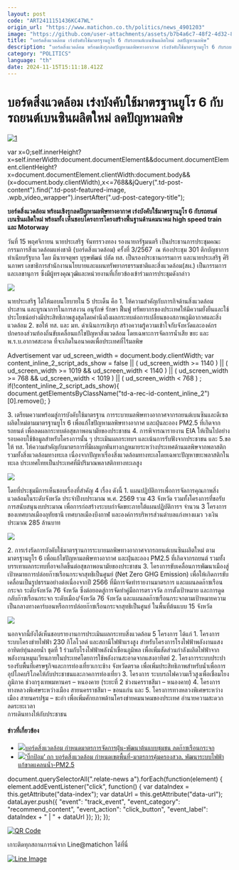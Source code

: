 ```yaml
---
layout: post
code: "ART2411151436KC47WL"
origin_url: "https://www.matichon.co.th/politics/news_4901203"
image: "https://github.com/user-attachments/assets/b7b4a6c7-48f2-4d32-8aaf-67ff807b66ff"
title: "บอร์ดสิ่งแวดล้อม เร่งบังคับใช้มาตรฐานยูโร 6 กับรถยนต์เบนซินผลิตใหม่ ลดปัญหามลพิษ"
description: "บอร์ดสิ่งแวดล้อม พร้อมเชิงรุกลดปัญหามลพิษทางอากาศ เร่งบังคับใช้มาตรฐานยูโร 6 กับรถยนต์เบนซินผลิตใหม่ พร้อมทั้ง เห็นชอบโครงการโครงสร้างพื้นฐานด้านคมนาคม high"
category: "POLITICS"
language: "th"
date: 2024-11-15T15:11:18.412Z
---
```


# บอร์ดสิ่งแวดล้อม เร่งบังคับใช้มาตรฐานยูโร 6 กับรถยนต์เบนซินผลิตใหม่ ลดปัญหามลพิษ

[![](https://www.matichon.co.th/wp-content/uploads/2024/11/1-186.jpg "1")](https://www.matichon.co.th/wp-content/uploads/2024/11/1-186.jpg)

var x=0;self.innerHeight?x=self.innerWidth:document.documentElement&&document.documentElement.clientHeight?x=document.documentElement.clientWidth:document.body&&(x=document.body.clientWidth),x<=768&&jQuery(".td-post-content").find(".td-post-featured-image, .wpb\_video\_wrapper").insertAfter(".ud-post-category-title");

**บอร์ดสิ่งแวดล้อม พร้อมเชิงรุกลดปัญหามลพิษทางอากาศ เร่งบังคับใช้มาตรฐานยูโร 6 กับรถยนต์เบนซินผลิตใหม่ พร้อมทั้ง เห็นชอบโครงการโครงสร้างพื้นฐานด้านคมนาคม high speed train และ Motorway**

วันที่ 15 พฤศจิกายน นายประเสริฐ จันทรรวงทอง รองนายกรัฐมนตรี เป็นประธานการประชุมคณะกรรมการสิ่งแวดล้อมแห่งชาติ (บอร์ดสิ่งแวดล้อม) ครั้งที่ 3/2567  ณ ห้องประชุม 301 ตึกบัญชาการ ทำเนียบรัฐบาล โดย มีนายจตุพร บุรุษพัฒน์ ปลัด ทส. เป็นรองประธานกรรมการ และนายประเสริฐ ศิรินภาพร เลขาธิการสำนักงานนโยบายและแผนทรัพยากรธรรมชาติและสิ่งแวดล้อม(สผ.) เป็นกรรมการและเลขานุการ ซึ่งมีผู้ทรงคุณวุฒิและหน่วยงานที่เกี่ยวข้องเข้าร่วมการประชุมดังกล่าว

![](https://www.matichon.co.th/wp-content/uploads/2024/11/DSC_0761.jpg)

นายประเสริฐ ได้ให้มอบนโยบายใน 5 ประเด็น คือ 1. ให้ความสำคัญกับภารกิจด้านสิ่งแวดล้อม ประสาน และบูรณาการในการสงวน อนุรักษ์ รักษา ฟื้นฟู ทรัพยากรของประเทศให้มีความยั่งยืนและใช้ประโยชน์อย่างมีประสิทธิภาพสูงสุดโดยคำนึงถึงผลกระทบต่อการเปลี่ยนของสภาพภูมิอากาศและสิ่งแวดล้อม 2. ขอให้ ทส. และ มท. ดำเนินการเชิงรุก สร้างความรู้ความเข้าใจกับจังหวัดและองค์กรปกครองส่วนท้องถิ่นขับเคลื่อนแก้ไขปัญหาสิ่งแวดล้อม โดยเฉพาะการจัดการน้ำเสีย ขยะ และ พ.ร.บ.อากาศสะอาด ที่จะเกิดในอนาคตเพื่อประเทศที่ไร้มลพิษ

Advertisement var ud\_screen\_width = document.body.clientWidth; var content\_inline\_2\_script\_ads\_show = false || ( ud\_screen\_width >= 1140 ) || ( ud\_screen\_width >= 1019 && ud\_screen\_width < 1140 ) || ( ud\_screen\_width >= 768 && ud\_screen\_width < 1019 ) || ( ud\_screen\_width < 768 ) ; if(!content\_inline\_2\_script\_ads\_show){ document.getElementsByClassName("td-a-rec-id-content\_inline\_2")\[0\].remove(); }

3\. เตรียมความพร้อมสู่การบังคับใช้มาตรฐาน การระบายมลพิษทางอากาศจากรถยนต์เบนซินและดีเซลผลิตใหม่ตามมาตรฐานยูโร 6 เพื่อแก้ไขปัญหามลพิษทางอากาศ และฝุ่นละออง PM2.5 ที่เกิดจากรถยนต์ เพื่อลดผลกระทบต่อสุขภาพอนามัยของประชาชน 4. การพิจารณารายงาน EIA ให้เป็นไปอย่างรอบคอบใช้ข้อมูลสำหรับโครงการนั้น ๆ ประเมินผลกระทบฯ และเน้นการรับฟังจากประชาชน และ 5.ขอให้ ทส. ให้ความสำคัญกับมาตรการที่มีผลผูกพันทางกฎหมายระหว่างประเทศด้านมลพิษจากพลาสติก รวมทั้งสิ่งแวดล้อมทางทะเล เนื่องจากปัญหาเรื่องสิ่งแวดล้อมทางทะเลโดยเฉพาะปัญหาขยะพลาสติกในทะเล ประเทศไทยเป็นประเทศที่มีปริมาณพลาสติกทางทะเลสูง

![](https://www.matichon.co.th/wp-content/uploads/2024/11/DSC_0825-2-1.jpg)

โดยที่ประชุมมีการเห็นชอบเรื่องที่สำคัญ 4 เรื่อง ดังนี้ 1. แผนปฏิบัติการเพื่อการจัดการคุณภาพสิ่งแวดล้อมในระดับจังหวัด ประจำปีงบประมาณ พ.ศ. 2569 รวม 43 จังหวัด รวมทั้งโครงการที่ขอรับการสนับสนุนงบประมาณ เพื่อการก่อสร้างระบบกำจัดขยะภายใต้แผนปฏิบัติการฯ จำนวน 3 โครงการ ของเทศบาลเมืองอุทัยธานี เทศบาลเมืองบึงกาฬ และองค์การบริหารส่วนตำบลแก่งหางแมว วงเงินประมาณ 285 ล้านบาท

![](https://www.matichon.co.th/wp-content/uploads/2024/11/DSC_0828-2-scaled.jpg)

2\. การเร่งรัดการบังคับใช้มาตรฐานการระบายมลพิษทางอากาศจากรถยนต์เบนซินผลิตใหม่ ตามมาตรฐานยูโร 6 เพื่อแก้ไขปัญหามลพิษทางอากาศ และฝุ่นละออง PM2.5 ที่เกิดจากรถยนต์ รวมทั้งบรรเทาผลกระทบที่อาจเกิดขึ้นต่อสุขภาพอนามัยของประชาชน 3. โครงการขับเคลื่อนการพัฒนาเมืองสู่เป้าหมายการปล่อยก๊าซเรือนกระจกสุทธิเป็นศูนย์ (Net Zero GHG Emission) เพื่อให้เกิดการขับเคลื่อนเป็นรูปธรรมอย่างต่อเนื่องจากปี 2566 ที่มีการจัดทำรายงานมาตรการ และแผนลดก๊าซเรือนกระจก ระดับจังหวัด 76 จังหวัด ซึ่งต่อยอดสู่การจัดทำคู่มือการตรวจวัด การตั้งเป้าหมาย และการดูดกลับก๊าซเรือนกระจก ระดับเมือง/จังหวัด 76 จังหวัด และแผนลดก๊าซเรือนกระจกตามเป้าหมายความเป็นกลางทางคาร์บอนหรือการปล่อยก๊าซเรือนกระจกสุทธิเป็นศูนย์ ในพื้นที่ต้นแบบ 15 จังหวัด

![](https://www.matichon.co.th/wp-content/uploads/2024/11/DSC_1581.jpg)

นอกจากนี้ยังได้เห็นชอบรายงานการประเมินผลกระทบสิ่งแวดล้อม 5 โครงการ ได้แก่ 1. โครงการระบบโครงข่ายไฟฟ้า 230 กิโลโวลต์ และสถานีไฟฟ้าแรงสูง สำหรับโครงการโรงไฟฟ้าพลังงานแสงอาทิตย์ทุ่นลอยน้ำ ชุดที่ 1 ร่วมกับโรงไฟฟ้าพลังน้ำเขื่อนภูมิพล เพื่อเพิ่มสัดส่วนกำลังผลิตไฟฟ้าจากพลังงานหมุนเวียนภายในประเทศโดยการใช้พลังงานสะอาดจากแสงอาทิตย์ 2. โครงการระบบประปารองรับพื้นที่เศรษฐกิจและการท่องเที่ยวเกาะช้าง จังหวัดตราด เพื่อเพิ่มประสิทธิภาพสำหรับน้ำเพื่อการอุปโภคบริโภคให้กับประชาชนและภาคการท่องเที่ยว 3. โครงการ ระบบรถไฟความเร็วสูงเพื่อเชื่อมโยงภูมิภาค ช่วงกรุงเทพมหานคร – หนองคาย (ระยะที่ 2 ช่วงนครราชสีมา – หนองคาย) 4. โครงการทางหลวงพิเศษระหว่างเมือง สายนครราชสีมา – ขอนแก่น และ 5. โครงการทางหลวงพิเศษระหว่างเมือง สายนครปฐม – ชะอำ เพื่อเพิ่มศักยภาพด้านโครงข่ายคมนาคมของประเทศ อำนายความสะดวก ลดระยะเวลา  
การเดินทางให้กับประชาชน

#### ข่าวที่เกี่ยวข้อง

*   [![](https://www.matichon.co.th/wp-content/uploads/2024/10/1-227.jpg)บอร์ดสิ่งแวดล้อม กำหนดมาตรการจัดการฝุ่น-พัฒนาต้นแบบชุมชน ลดก๊าซเรือนกระจก](https://www.matichon.co.th/politics/news_4849299)
*   [![](https://www.matichon.co.th/wp-content/uploads/2023/08/ปก-ป้อม-1.jpg)‘บิ๊กป้อม’ ถก บอร์ดสิ่งแวดล้อม กำหนดเขตพื้นที่-มาตรการคุ้มครองสวล. พัฒนาระบบไฟฟ้า แก้ขาดแคลนน้ำ-PM2.5](https://www.matichon.co.th/local/news_4120031)

document.querySelectorAll(".relate-news a").forEach(function(element) { element.addEventListener("click", function() { var dataIndex = this.getAttribute("data-index"); var dataUrl = this.getAttribute("data-url"); dataLayer.push({ "event": "track\_event", "event\_category": "recommend\_content", "event\_action": "click\_button", "event\_label": dataIndex + " | " + dataUrl }); }); });

[![QR Code](https://www.matichon.co.th/wp-content/uploads/2023/07/wob1371z.jpg)](https://lin.ee/ht0nDxX)

เกาะติดทุกสถานการณ์จาก Line@matichon ได้ที่นี่

[![Line Image](https://www.matichon.co.th/wp-content/uploads/2023/07/th.png)](https://lin.ee/ht0nDxX)